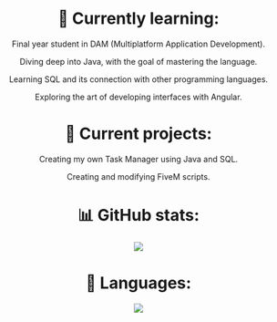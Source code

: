 <h1 align='center'>🌱 Currently learning:</h1>
<div align='center'>
    <p>Final year student in DAM (Multiplatform Application Development).</p>
    <p>Diving deep into Java, with the goal of mastering the language.</p>
    <p>Learning SQL and its connection with other programming languages.</p>
    <p>Exploring the art of developing interfaces with Angular.</p>
</div>

<h1 align='center'>🚀 Current projects:</h1>
<div align='center'>
    <p>Creating my own Task Manager using Java and SQL.</p>
    <p>Creating and modifying FiveM scripts.</p>
</div>

<h1 align='center'>📊 GitHub stats:</h1>
<div align='center'>
    <a href="https://github.com/eczalaya">
        <img src="https://github-readme-stats.vercel.app/api?username=eczalaya&layout=compact&theme=react&hide_border=true&show_icons=true"/>
    </a>
</div>

<h1 align='center'>💪 Languages:</h1>
<div align='center'>
    <a href="https://github.com/eczalaya">
        <img src='https://github-readme-stats.vercel.app/api/top-langs/?username=eczalaya&layout=compact&theme=github_dark&hide_border=true%22'/>
    </a>
</div>
